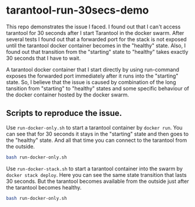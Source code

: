 # tarantool-run-30secs-demo

This repo demonstrates the issue I faced. I found out that I can't access tarantool for 30 seconds after I start Tarantool in the docker swarm. After several tests I found out that a forwarded port for the stack is not exposed until the tarantool docker container becomes in the "healthy" state. Also, I found out that transition from the "starting" state to "healthy" takes exactly 30 seconds that I have to wait.

A tarantool docker container that I start directly by using run-command exposes the forwarded port immediately after it runs into the "starting" state. So, I believe that the issue is caused by combination of the long tansition from "starting" to "healthy" states and some specific behaviour of the docker container hosted by the docker swarm.

## Scripts to reproduce the issue.

Use `run-docker-only.sh` to start a tarantool container by `docker run`. You can see that for 30 seconds it stays in the "starting" state and then goes to the "healthy" state. And all that time you can connect to the tarantool from the outside.
``` bash
bash run-docker-only.sh
```
Use `run-docker-stack.sh` to start a tarantool container into the swarm by `docker stack deploy`. Here you can see the same state transition that lasts 30 seconds. But the tarantool becomes available from the outside just after the tarantool becomes healthy.
``` bash
bash run-docker-only.sh
```
